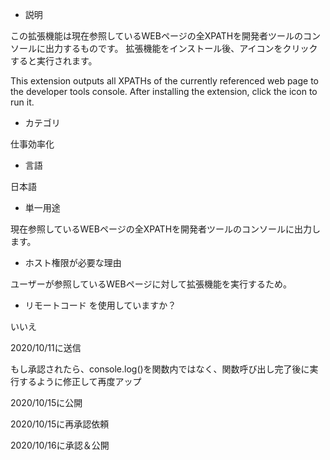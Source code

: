 - 説明

この拡張機能は現在参照しているWEBページの全XPATHを開発者ツールのコンソールに出力するものです。
拡張機能をインストール後、アイコンをクリックすると実行されます。


This extension outputs all XPATHs of the currently referenced web page to the developer tools console.
After installing the extension, click the icon to run it.

- カテゴリ

仕事効率化

- 言語

日本語

- 単一用途

現在参照しているWEBページの全XPATHを開発者ツールのコンソールに出力します。


- ホスト権限が必要な理由

ユーザーが参照しているWEBページに対して拡張機能を実行するため。

- リモートコード を使用していますか？

いいえ


2020/10/11に送信


もし承認されたら、console.log()を関数内ではなく、関数呼び出し完了後に実行するように修正して再度アップ

2020/10/15に公開

2020/10/15に再承認依頼

2020/10/16に承認＆公開
